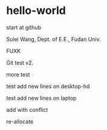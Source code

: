 # hello-world
start at github

Sulei Wang, Dept. of E.E., Fudan Univ.

FUXK 

Git test v2.

more test

test
add new lines on desktop-hd

test
add new lines on laptop

add with conflict

re-allocate
